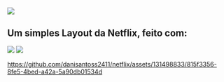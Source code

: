 <h1><img src=https://img.shields.io/badge/Netflix-E50914?style=for-the-badge&logo=netflix&logoColor=white></h1>

<h2>Um simples Layout da Netflix, feito com:</h2>
<img src=https://img.shields.io/badge/HTML5-E34F26?style=for-the-badge&logo=html5&logoColor=white >
<img src=https://img.shields.io/badge/CSS3-1572B6?style=for-the-badge&logo=css3&logoColor=white >


https://github.com/danisantoss2411/netflix/assets/131498833/815f3356-8fe5-4bed-a42a-5a90db01534d

